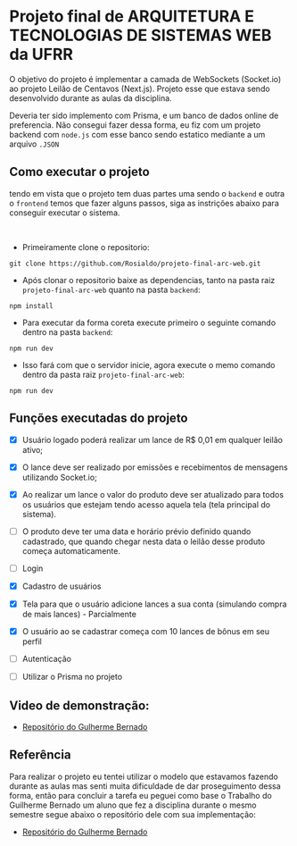 # Projeto final de ARQUITETURA E TECNOLOGIAS DE SISTEMAS WEB da UFRR

O objetivo do projeto é  implementar a camada de WebSockets (Socket.io) ao projeto Leilão de
Centavos (Next.js). Projeto esse que estava sendo desenvolvido durante as aulas da disciplina.

Deveria ter sido implemento com Prisma, e um banco de dados online de preferencia. Não consegui fazer dessa forma, eu fiz com um projeto backend com `node.js` com esse banco sendo estatico mediante a um arquivo `.JSON`

## Como executar o projeto

tendo em vista que o projeto tem duas partes uma sendo o `backend` e outra o `frontend` temos que fazer alguns passos, siga as instrições abaixo para conseguir executar o sistema.

</br>

- Primeiramente clone o repositorio:
```
git clone https://github.com/Rosialdo/projeto-final-arc-web.git
````

- Após clonar o repositorio baixe as dependencias, tanto na pasta raiz `projeto-final-arc-web` quanto na pasta `backend`:
```
npm install
````

- Para executar da forma coreta execute primeiro o seguinte comando dentro na pasta `backend`:

```
npm run dev
````

- Isso fará com que o servidor inicie, agora execute o memo comando dentro da pasta raiz `projeto-final-arc-web`:

```
npm run dev
````

## Funções executadas do projeto

- [x] Usuário logado poderá realizar um lance de R$ 0,01 em qualquer leilão ativo;

- [x] O lance deve ser realizado por emissões e recebimentos de mensagens utilizando Socket.io;

- [x] Ao realizar um lance o valor do produto deve ser atualizado para todos os usuários que estejam tendo acesso aquela tela (tela principal do sistema). 

- [ ] O produto deve ter uma data e horário prévio definido quando cadastrado, que quando chegar nesta data o leilão desse produto começa automaticamente. 

- [ ] Login 

- [x] Cadastro de usuários

- [x] Tela para que o usuário adicione lances a sua conta (simulando compra de mais lances) - Parcialmente

- [x] O usuário ao se cadastrar começa com 10 lances de bônus em seu perfil

- [ ] Autenticação

- [ ] Utilizar o Prisma no projeto

## Video de demonstração:

- [Repositório do Gulherme Bernado](https://github.com/GuilhermeBn198/Leilao-centavos-SocketIO)


## Referência

Para realizar o projeto eu tentei utilizar o modelo que estavamos fazendo durante as aulas mas senti muita dificuldade de dar proseguimento dessa forma, então para concluir a tarefa eu peguei como base o Trabalho do Guilherme Bernado um aluno que fez a disciplina durante o mesmo semestre segue abaixo o repositório dele com sua implementação: 

 - [Repositório do Gulherme Bernado](https://github.com/GuilhermeBn198/Leilao-centavos-SocketIO)
